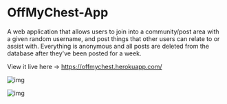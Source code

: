 # OffMyChest-App
A web application that allows users to join into a community/post area with a given random username, and post things that other users can relate to or assist with. Everything is anonymous and all posts are deleted from the database after they've been posted for a week.

View it live here -> https://offmychest.herokuapp.com/

![img](https://i.ibb.co/2nZCXsV/omc-1.png)

![img](https://i.ibb.co/4gnpJmM/omc-2.png)
